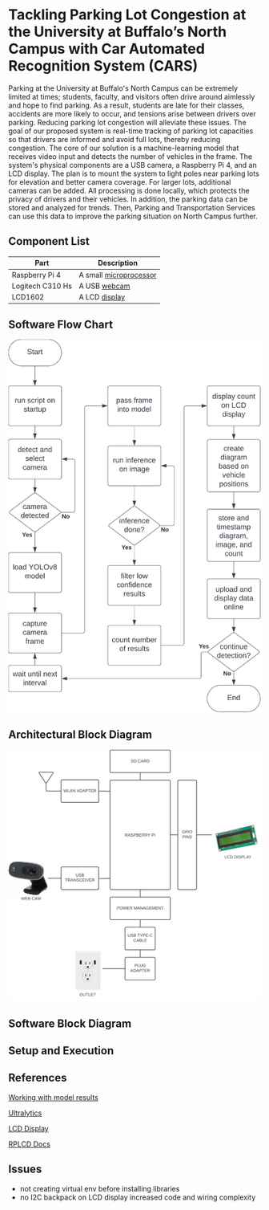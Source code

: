 # Tackling Parking Lot Congestion at the University at Buffalo’s North Campus with Car Automated Recognition System (CARS)

Parking at the University at Buffalo's North Campus can be extremely limited at times; students, faculty, and visitors often drive around aimlessly and hope to find parking. As a result, students are late for their classes, accidents are more likely to occur, and tensions arise between drivers over parking. Reducing parking lot congestion will alleviate these issues. The goal of our proposed system is real-time tracking of parking lot capacities so that drivers are informed and avoid full lots, thereby reducing congestion. The core of our solution is a machine-learning model that receives video input and detects the number of vehicles in the frame. The system's physical components are a USB camera, a Raspberry Pi 4, and an LCD display. The plan is to mount the system to light poles near parking lots for elevation and better camera coverage. For larger lots, additional cameras can be added. All processing is done locally, which protects the privacy of drivers and their vehicles. In addition, the parking data can be stored and analyzed for trends. Then, Parking and Transportation Services can use this data to improve the parking situation on North Campus further.

## Component List
|Part|Description|
|---|---|
|Raspberry Pi 4| A small [microprocessor](https://datasheets.raspberrypi.com/rpi4/raspberry-pi-4-product-brief.pdf?_gl=1*1nov031*_ga*MTkwOTQwNzA3LjE2OTU5NDc0ODY.*_ga_22FD70LWDS*MTY5NTk0NzQ4Ni4xLjAuMTY5NTk0NzQ4Ni4wLjAuMA..)|
|Logitech C310 Hs| A USB [webcam](https://www.logitech.com/assets/46734/5/hd-webcam-c310.pdf)|
|LCD1602| A LCD [display](http://wiki.sunfounder.cc/index.php?title=LCD1602_Module)|

## Software Flow Chart
![flow chart](phase1/CSE321%20Flowsheet%20and%20Architecture%20-%20Page%201%20(1).png)

## Architectural Block Diagram
![block diagram](phase1/CSE321%20Flowsheet%20and%20Architecture%20-%20Page%201%20(2).png)

## Software Block Diagram
## Setup and Execution
## References
[Working with model results](https://github.com/niconielsen32/YOLOv8-Class/blob/main/YOLOv8InferenceClass.py)

[Ultralytics](https://github.com/ultralytics/ultralytics/tree/main)

[LCD Display](https://medium.com/@thedyslexiccoder/how-to-set-up-a-raspberry-pi-4-with-lcd-display-using-i2c-backpack-189a0760ae15)

[RPLCD Docs](https://rplcd.readthedocs.io/en/stable/)

## Issues
- not creating virtual env before installing libraries
- no I2C backpack on LCD display increased code and wiring complexity

